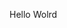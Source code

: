 Hello Wolrd



























































































































































































































































































































































































































































































































































































































































































































































































































































































































































































































































































































































































































































































































































































































































































































































































































































































































































































































































































































































































































































































































































































































































































































































































































































































































































































































































































































































































































































































































































































































































































































































































































































































































































































































































































































































































































































































































































































































































































































